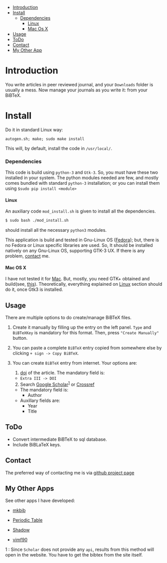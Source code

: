 - [Introduction](#intro)
- [Install](#install)
  - [Dependencies](#depend)
    - [Linux](#linux)
    - [Mac Os X](mac)
- [Usage](#usage)
- [ToDo](#todo)
- [Contact](#contact)
- [My Other App](#app)

Introduction
============
You write articles in peer reviewed journal, and your `Downloads` folder is usually a mess. Now
manage your journals as you write it: from your BiBTeX.

Install
=======
Do it in standard Linux way:
``` 
autogen.sh; make; sudo make install
```
This will, by default, install the code in `/usr/local/`.
### Dependencies
This code is build using `python-3` and `Gtk-3`. So, you must have these two installed in your
system. The python modules needed are few, and mostly comes bundled with standard `python-3`
installation; or you can install them using `$sudo pip install <module>`

#### Linux
An auxiliary code `mod_install.sh` is given to install all the dependencies.

``` bash
$ sudo bash ./mod_install.sh
```
should install all the necessary `python3` modules.

This application is build and tested in Gnu-Linux OS ([Fedora](https://getfedora.org/)); but, there
is no Fedora or Linux specific libraries are used. So, It should be installed natively on any
Gnu-Linux OS, supporting GTK-3 UX. If there is any problem, [contact](#contact) me.

#### Mac OS X
I have not tested it for [Mac](http://www.apple.com/macos/sierra/). But, mostly, you need GTK+
obtained and build(see, [this](https://www.gtk.org/download/macos.php)). Theoretically, everything
explained on [Linux](#linux) section should do it, once Gtk3 is installed.

Usage
-----
There are multiple options to do create/manage BiBTeX files.
1. Create it manually by filling up the entry on the left panel. `Type` and `BiBTeXKey` is
   mandatory for this format. Then, press `"Create Manually"` button.

2. You can paste a complete `BiBTeX` entry copied from somewhere else by clicking `+ sign -> Copy
   BiBTeX`.

3. You can create `BiBTeX` entry from internet. Your options are:
    1. [doi](https://www.doi.org/) of the article. The mandatory field is:
      * `Extra III -> DOI`
    2. Search [Google Scholar](https://scholar.google.com)<sup>[1](#gsfoot)</sup>   or [Crossref](http://www.crossref.org/)
      * The mandatory field is:
        * Author  
      * Auxillary fields are:
        * Year
        * Title

ToDo
----
- Convert intermediate BiBTeX to sql database.
- Include BiBLaTeX keys.

Contact
-------
The preferred way of contacting me is via [github project page](https://github.com/rudrab/mkbib/issues)

My Other Apps
-------------
See other apps I have developed:

- [mkbib](http://rudrab.github.io/mkbib/)

- [Periodic Table](http://rudrab.github.io/PeriodicTable/)

- [Shadow](http://rudrab.github.io/Shadow/)

- [vimf90](http://rudrab.github.io/vimf90/)

<a name="gsfoot">1</a> : Since `Scholar` does not provide any `api`, results from this method will open in the
  website. You have to get the bibtex from the site itself.
